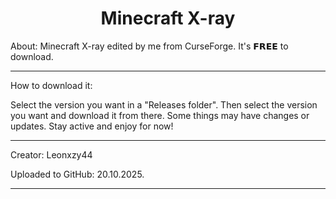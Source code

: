 <h1 align="center"> Minecraft X-ray </h1>

About: Minecraft X-ray edited by me from CurseForge. It's 𝗙𝗥𝗘𝗘 to download.

---

How to download it: 

Select the version you want in a "Releases folder". Then select the version you want and download it from there. Some things may have changes or updates. Stay active and enjoy for now!

---

Creator: Leonxzy44

Uploaded to GitHub: 20.10.2025.

---



